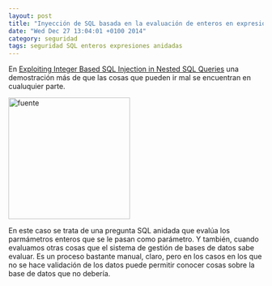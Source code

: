 ```yaml
---
layout: post
title: "Inyección de SQL basada en la evaluación de enteros en expresiones anidadas"
date: "Wed Dec 27 13:04:01 +0100 2014"
category: seguridad
tags: seguridad SQL enteros expresiones anidadas  
---
```


En [Exploiting Integer Based SQL Injection in Nested SQL Queries](http://blog.gdssecurity.com/labs/2013/10/8/exploiting-integer-based-sql-injection-in-nested-sql-queries.html) una demostración más de que las cosas que pueden ir mal se encuentran en cualuquier parte.

<a href="https://www.flickr.com/photos/fernand0/136083657/" title="Fuente"><img src="https://farm1.staticflickr.com/55/136083657_8168a9d1c4_m.jpg" width="240"  alt="fuente" ></a>

En este caso se trata de una pregunta SQL anidada que evalúa los parmámetros enteros que se le pasan como parámetro. Y también, cuando evaluamos otras cosas que el sistema de gestión de bases de datos sabe evaluar. Es un proceso bastante manual, claro, pero en los casos en los que no se hace validación de los datos puede permitir conocer cosas sobre la base de datos que no debería.
